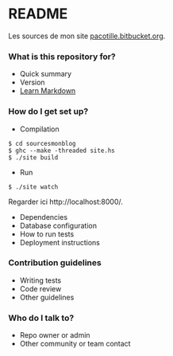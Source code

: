 # README #


Les sources de mon site [pacotille.bitbucket.org](http://pacotille.bitbucket.org).


### What is this repository for? ###

* Quick summary
* Version
* [Learn Markdown](https://bitbucket.org/tutorials/markdowndemo)

### How do I get set up? ###

* Compilation
~~~
$ cd sourcesmonblog
$ ghc --make -threaded site.hs
$ ./site build
~~~
* Run
~~~
$ ./site watch
~~~
Regarder ici http://localhost:8000/.

* Dependencies
* Database configuration
* How to run tests
* Deployment instructions

### Contribution guidelines ###

* Writing tests
* Code review
* Other guidelines

### Who do I talk to? ###

* Repo owner or admin
* Other community or team contact